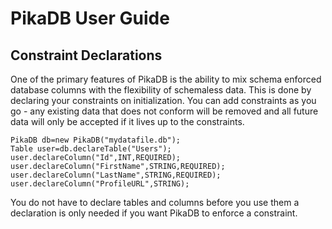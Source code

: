 # PikaDB User Guide

## Constraint Declarations

One of the primary features of PikaDB is the ability to mix schema enforced database columns with the flexibility of schemaless data. This is done by declaring your constraints on initialization. You can add constraints as you go - any existing data that does not conform will be removed and all future data will only be accepted if it lives up to the constraints.

````
PikaDB db=new PikaDB("mydatafile.db");
Table user=db.declareTable("Users");
user.declareColumn("Id",INT,REQUIRED);
user.declareColumn("FirstName",STRING,REQUIRED);
user.declareColumn("LastName",STRING,REQUIRED);
user.declareColumn("ProfileURL",STRING);
````

You do not have to declare tables and columns before you use them a declaration is only needed if you want PikaDB to enforce a constraint.

